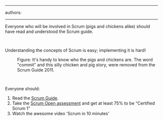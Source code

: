 

---
authors:

---




<span class='intro'> Everyone who will be involved in Scrum (pigs and chickens alike) should have read and understood the Scrum guide.  </span>

<p>&#160;</p>
<div>Understanding the concepts of Scrum is easy; implementing it is hard!</div>
<dl><dt><img src="/Management/RulesToBetterScrumUsingTFS/PublishingImages/ScrumChickenPig.jpg" class="ms-rteCustom-ImageArea" alt="" /> </dt>
<dd class="ms-rteCustom-FigureNormal">Figure&#58;&#160;It's handy&#160;to know who the pigs and chickens are. The word &quot;commit&quot; and this silly chicken and pig story,&#160;were removed from the Scrum Guide 2011.</dd></dl>
<p>&#160;</p>
<p>Everyone should&#58;</p>
<ol><li>Read the <a shape="rect" href="http&#58;//www.scrum.org/scrumguides/">Scrum Guide</a>. </li>
<li>Take the <a shape="rect" href="http&#58;//www.scrum.org/scrumopen/">Scrum Open assessment</a> and get at least 75% to be “Certified Scrum 1” </li>
<li>Watch the awesome video 'Scrum in 10 minutes'&#160;&#160; <br><div class="ms-rtestate-read ms-rte-wpbox"><div id="div_994ec1d3-e3e7-4876-8827-208917e91b07" class="ms-rtestate-notify  ms-rtestate-read 994ec1d3-e3e7-4876-8827-208917e91b07"></div>
<div id="vid_994ec1d3-e3e7-4876-8827-208917e91b07" style="display&#58;none;"></div></div>


</li></ol>



